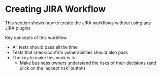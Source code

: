 # Creating JIRA Workflow

This section shows how to create the JIRA workflows without using any JIRA plugins

Key concepts of this workflow

 - All tests should pass all the time
 - Tests that check/confirm vulnerabilities should also pass
 - The key to make this work is to:  
   - Make business owners understand the risks of their decisions (and click on the ‘accept risk' button)
